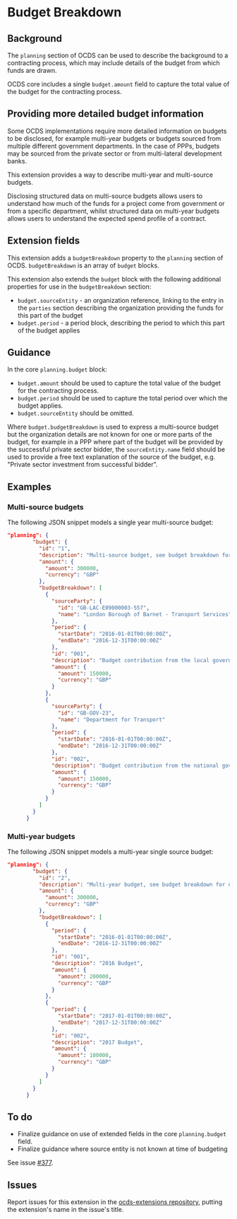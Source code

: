 # Budget Breakdown

## Background

The ```planning``` section of OCDS can be used to describe the background to a contracting process, which may include details of the budget from which funds are drawn.

OCDS core includes a single ```budget.amount``` field to capture the total value of the budget for the contracting process.

## Providing more detailed budget information

Some OCDS implementations require more detailed information on budgets to be disclosed, for example multi-year budgets or budgets sourced from multiple different government departments. In the case of PPPs, budgets may be sourced from the private sector or from multi-lateral development banks.

This extension provides a way to describe multi-year and multi-source budgets.

Disclosing structured data on multi-source budgets allows users to understand how much of the funds for a project come from government or from a specific department, whilst structured data on multi-year budgets allows users to understand the expected spend profile of a contract.

## Extension fields

This extension adds a ```budgetBreakdown``` property to the ```planning``` section of OCDS. ```budgetBreakdown``` is an array of ```budget``` blocks.

This extension also extends the ```budget``` block with the following additional properties for use in the ```budgetBreakdown``` section:

* ```budget.sourceEntity``` - an organization reference, linking to the entry in the ```parties``` section describing the organization providing the funds for this part of the budget
* ```budget.period``` - a period block, describing the period to which this part of the budget applies

## Guidance

In the core ```planning.budget``` block:

* ```budget.amount``` should be used to capture the total value of the budget for the contracting process.
* ```budget.period``` should be used to capture the total period over which the budget applies.
* ```budget.sourceEntity``` should be omitted.

Where ```budget.budgetBreakdown``` is used to express a multi-source budget but the organization details are not known for one or more parts of the budget, for example in a PPP where part of the budget will be provided by the successful private sector bidder, the ```sourceEntity.name``` field should be used to provide a free text explanation of the source of the budget, e.g. "Private sector investment from successful bidder".

## Examples

### Multi-source budgets

The following JSON snippet models a single year multi-source budget:

```JSON
"planning": {
        "budget": {
          "id": "1",
          "description": "Multi-source budget, see budget breakdown for details.",
          "amount": {
            "amount": 300000,
            "currency": "GBP"
          },
          "budgetBreakdown": [
            {
              "sourceParty": {
                "id": "GB-LAC-E09000003-557",
                "name": "London Borough of Barnet - Transport Services"
              },
              "period": {
                "startDate": "2016-01-01T00:00:00Z",
                "endDate": "2016-12-31T00:00:00Z"
              },
              "id": "001",
              "description": "Budget contribution from the local government",
              "amount": {
                "amount": 150000,
                "currency": "GBP"
              }
            },
            {
              "sourceParty": {
                "id": "GB-GOV-23",
                "name": "Department for Transport"
              },
              "period": {
                "startDate": "2016-01-01T00:00:00Z",
                "endDate": "2016-12-31T00:00:00Z"
              },
              "id": "002",
              "description": "Budget contribution from the national government",
              "amount": {
                "amount": 150000,
                "currency": "GBP"
              }
            }
          ]
        }
      }
```

### Multi-year budgets

The following JSON snippet models a multi-year single source budget:

```JSON
"planning": {
        "budget": {
          "id": "2",
          "description": "Multi-year budget, see budget breakdown for details.",
          "amount": {
            "amount": 300000,
            "currency": "GBP"
          },
          "budgetBreakdown": [
            {
              "period": {
                "startDate": "2016-01-01T00:00:00Z",
                "endDate": "2016-12-31T00:00:00Z"
              },
              "id": "001",
              "description": "2016 Budget",
              "amount": {
                "amount": 200000,
                "currency": "GBP"
              }
            },
            {
              "period": {
                "startDate": "2017-01-01T00:00:00Z",
                "endDate": "2017-12-31T00:00:00Z"
              },
              "id": "002",
              "description": "2017 Budget",
              "amount": {
                "amount": 100000,
                "currency": "GBP"
              }
            }
          ]
        }
      }
```

## To do

* Finalize guidance on use of extended fields in the core ```planning.budget``` field.
* Finalize guidance where source entity is not known at time of budgeting

See issue [#377](https://github.com/open-contracting/standard/issues/377).

## Issues

Report issues for this extension in the [ocds-extensions repository](https://github.com/open-contracting/ocds-extensions/issues), putting the extension's name in the issue's title.
